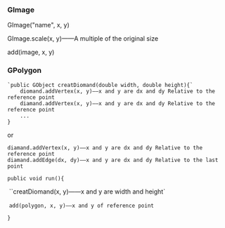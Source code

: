 ### GImage

GImage("name", x, y)

GImage.scale(x, y)——A multiple of the original size

add(image, x, y)





### GPolygon

```
`public GObject creatDiomand(double width, double height){`
	diomand.addVertex(x, y)——x and y are dx and dy Relative to the reference point
	diamand.addVertex(x, y)——x and y are dx and dy Relative to the reference point
	...
}
```

or

```
diamand.addVertex(x, y)——x and y are dx and dy Relative to the reference point
diamand.addEdge(dx, dy)——x and y are dx and dy Relative to the last point
```



`public void run(){`

​	``creatDiomand(x, y)——x and y are width and height`

​	`add(polygon, x, y)——x and y of reference point` 

`}`
